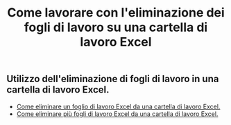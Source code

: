 ﻿---
title: Come lavorare con l'eliminazione dei fogli di lavoro su una cartella di lavoro Excel
second_title: Documen
linktitle: Elimina
type: docs
url: /it/worksheets/delete/
keywords: How to work with deleting worksheet on an Excel workbook
description: Aspose.Cells Cloud REST API supporta l'eliminazione di fogli di lavoro su una cartella di lavoro Excel. L'SDK supporta diversi linguaggi di sviluppo, tra cui Android, C#, Go, Java, NodeJS, Perl, PHP, Python, Ruby e Swift.
weight: 20
kwords: Excel, Office Cloud, REST API, Foglio di calcolo, PDF, CSV, Json, Markdown, Come lavorare con l'eliminazione di fogli di lavoro su una cartella di lavoro Excel
---
## Utilizzo dell'eliminazione di fogli di lavoro in una cartella di lavoro Excel.

- [Come eliminare un foglio di lavoro Excel da una cartella di lavoro Excel.](/cells/it/worksheets/delete-worksheet/) 
- [Come eliminare più fogli di lavoro Excel da una cartella di lavoro Excel.](/cells/it/worksheets/delete-multiple/) 



